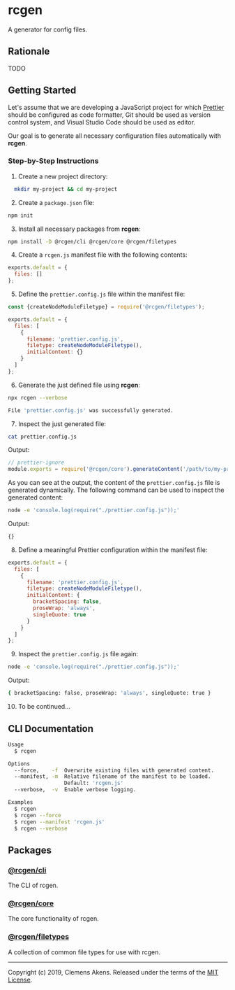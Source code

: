 # rcgen

A generator for config files.

## Rationale

TODO

## Getting Started

Let's assume that we are developing a JavaScript project for which
[Prettier][prettier] should be configured as code formatter, Git should be used
as version control system, and Visual Studio Code should be used as editor.

Our goal is to generate all necessary configuration files automatically with
**rcgen**.

### Step-by-Step Instructions

1. Create a new project directory:

```sh
  mkdir my-project && cd my-project
```

2. Create a `package.json` file:

```sh
npm init
```

3. Install all necessary packages from **rcgen**:

```sh
npm install -D @rcgen/cli @rcgen/core @rcgen/filetypes
```

4. Create a `rcgen.js` manifest file with the following contents:

```js
exports.default = {
  files: []
};
```

5. Define the `prettier.config.js` file within the manifest file:

```js
const {createNodeModuleFiletype} = require('@rcgen/filetypes');

exports.default = {
  files: [
    {
      filename: 'prettier.config.js',
      filetype: createNodeModuleFiletype(),
      initialContent: {}
    }
  ]
};
```

6. Generate the just defined file using **rcgen**:

```sh
npx rcgen --verbose
```

```sh
File 'prettier.config.js' was successfully generated.
```

7. Inspect the just generated file:

```sh
cat prettier.config.js
```

Output:

```js
// prettier-ignore
module.exports = require('@rcgen/core').generateContent('/path/to/my-project/rcgen.js', 'prettier.config.js');
```

As you can see at the output, the content of the `prettier.config.js` file is
generated dynamically. The following command can be used to inspect the
generated content:

```sh
node -e 'console.log(require("./prettier.config.js"));'
```

Output:

```sh
{}
```

8. Define a meaningful Prettier configuration within the manifest file:

```js
exports.default = {
  files: [
    {
      filename: 'prettier.config.js',
      filetype: createNodeModuleFiletype(),
      initialContent: {
        bracketSpacing: false,
        proseWrap: 'always',
        singleQuote: true
      }
    }
  ]
};
```

9. Inspect the `prettier.config.js` file again:

```sh
node -e 'console.log(require("./prettier.config.js"));'
```

Output:

```sh
{ bracketSpacing: false, proseWrap: 'always', singleQuote: true }
```

10. To be continued...

## CLI Documentation

```sh
Usage
  $ rcgen

Options
  --force,    -f  Overwrite existing files with generated content.
  --manifest, -m  Relative filename of the manifest to be loaded.
                  Default: 'rcgen.js'
  --verbose,  -v  Enable verbose logging.

Examples
  $ rcgen
  $ rcgen --force
  $ rcgen --manifest 'rcgen.js'
  $ rcgen --verbose
```

## Packages

### [@rcgen/cli][package-cli]

The CLI of rcgen.

### [@rcgen/core][package-core]

The core functionality of rcgen.

### [@rcgen/filetypes][package-filetypes]

A collection of common file types for use with rcgen.

---

Copyright (c) 2019, Clemens Akens. Released under the terms of the [MIT
License][license].

[license]: https://github.com/clebert/rcgen/blob/master/LICENSE
[package-cli]:
  https://github.com/clebert/rcgen/blob/master/packages/cli/README.md
[package-core]:
  https://github.com/clebert/rcgen/blob/master/packages/core/README.md
[package-filetypes]:
  https://github.com/clebert/rcgen/blob/master/packages/filetypes/README.md
[prettier]: https://prettier.io
